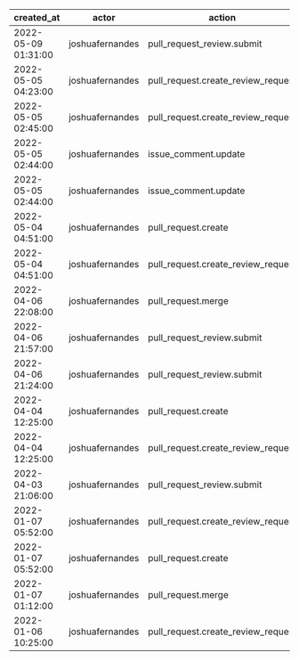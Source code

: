 |          created_at | actor           | action                             | user            | repo                  |
| ------------------- | --------------- | ---------------------------------- | --------------- | --------------------- |
| 2022-05-09 01:31:00 | joshuafernandes | pull_request_review.submit         |                 | hyperledger/besu-docs |
| 2022-05-05 04:23:00 | joshuafernandes | pull_request.create_review_request | joshuafernandes | hyperledger/besu-docs |
| 2022-05-05 02:45:00 | joshuafernandes | pull_request.create_review_request | joshuafernandes | hyperledger/besu-docs |
| 2022-05-05 02:44:00 | joshuafernandes | issue_comment.update               |                 | hyperledger/besu-docs |
| 2022-05-05 02:44:00 | joshuafernandes | issue_comment.update               |                 | hyperledger/besu-docs |
| 2022-05-04 04:51:00 | joshuafernandes | pull_request.create                | joshuafernandes | hyperledger/besu-docs |
| 2022-05-04 04:51:00 | joshuafernandes | pull_request.create_review_request | joshuafernandes | hyperledger/besu-docs |
| 2022-04-06 22:08:00 | joshuafernandes | pull_request.merge                 | joshuafernandes | hyperledger/besu-docs |
| 2022-04-06 21:57:00 | joshuafernandes | pull_request_review.submit         |                 | hyperledger/besu-docs |
| 2022-04-06 21:24:00 | joshuafernandes | pull_request_review.submit         |                 | hyperledger/besu-docs |
| 2022-04-04 12:25:00 | joshuafernandes | pull_request.create                | joshuafernandes | hyperledger/besu-docs |
| 2022-04-04 12:25:00 | joshuafernandes | pull_request.create_review_request | joshuafernandes | hyperledger/besu-docs |
| 2022-04-03 21:06:00 | joshuafernandes | pull_request_review.submit         |                 | hyperledger/besu-docs |
| 2022-01-07 05:52:00 | joshuafernandes | pull_request.create_review_request | joshuafernandes | hyperledger/besu-docs |
| 2022-01-07 05:52:00 | joshuafernandes | pull_request.create                | joshuafernandes | hyperledger/besu-docs |
| 2022-01-07 01:12:00 | joshuafernandes | pull_request.merge                 | Ezzahhh         | hyperledger/besu-docs |
| 2022-01-06 10:25:00 | joshuafernandes | pull_request.create_review_request | Ezzahhh         | hyperledger/besu-docs |
